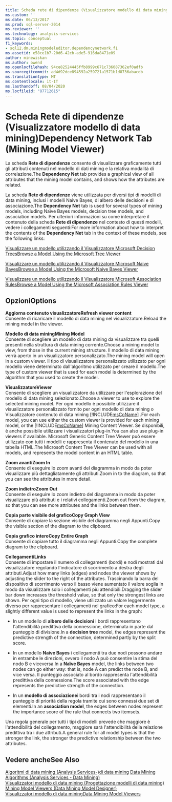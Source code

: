 ```yaml
---
title: Scheda rete di dipendenze (Visualizzatore modello di data mining) | Microsoft Docs
ms.custom: ''
ms.date: 06/13/2017
ms.prod: sql-server-2014
ms.reviewer: ''
ms.technology: analysis-services
ms.topic: conceptual
f1_keywords:
- sql12.dm.miningmodeleditor.dependencynetwork.f1
ms.assetid: e58ce1b7-20d6-42cb-ade5-916da8471e09
author: minewiskan
ms.author: owend
ms.openlocfilehash: 94ce82524445ffb8999c671c736087362ef0adfb
ms.sourcegitcommit: ad4d92dce894592a259721a1571b1d8736abacdb
ms.translationtype: MT
ms.contentlocale: it-IT
ms.lasthandoff: 08/04/2020
ms.locfileid: "87712615"
---
```

# <a name="dependency-network-tab-mining-model-viewer"></a><span data-ttu-id="27c8d-102">Scheda Rete di dipendenze (Visualizzatore modello di data mining)</span><span class="sxs-lookup"><span data-stu-id="27c8d-102">Dependency Network Tab (Mining Model Viewer)</span></span>
  <span data-ttu-id="27c8d-103">La scheda **Rete di dipendenze** consente di visualizzare graficamente tutti gli attributi contenuti nel modello di dati mining e la relativa modalità di correlazione.</span><span class="sxs-lookup"><span data-stu-id="27c8d-103">The **Dependency Net** tab provides a graphical view of all attributes that the mining model contains, and shows how the attributes are related.</span></span>  
  
 <span data-ttu-id="27c8d-104">La scheda **Rete di dipendenze**  viene utilizzata per diversi tipi di modelli di data mining, inclusi i modelli Naive Bayes, di albero delle decisioni e di associazione.</span><span class="sxs-lookup"><span data-stu-id="27c8d-104">The **Dependency Net**  tab is used for several types of mining models, including Naïve Bayes models, decision tree models, and association models.</span></span> <span data-ttu-id="27c8d-105">Per ulteriori informazioni su come interpretare il contenuto della scheda **Rete di dipendenze**  nel contesto di questi modelli, vedere i collegamenti seguenti:</span><span class="sxs-lookup"><span data-stu-id="27c8d-105">For more information about how to interpret the contents of the **Dependency Net**  tab in the context of these models, see the following links:</span></span>  
  
 [<span data-ttu-id="27c8d-106">Visualizzare un modello utilizzando il Visualizzatore Microsoft Decision Trees</span><span class="sxs-lookup"><span data-stu-id="27c8d-106">Browse a Model Using the Microsoft Tree Viewer</span></span>](data-mining/browse-a-model-using-the-microsoft-tree-viewer.md)  
  
 [<span data-ttu-id="27c8d-107">Visualizzare un modello utilizzando il Visualizzatore Microsoft Naive Bayes</span><span class="sxs-lookup"><span data-stu-id="27c8d-107">Browse a Model Using the Microsoft Naive Bayes Viewer</span></span>](data-mining/browse-a-model-using-the-microsoft-naive-bayes-viewer.md)  
  
 [<span data-ttu-id="27c8d-108">Visualizzare un modello utilizzando il Visualizzatore Microsoft Association Rules</span><span class="sxs-lookup"><span data-stu-id="27c8d-108">Browse a Model Using the Microsoft Association Rules Viewer</span></span>](data-mining/browse-a-model-using-the-microsoft-association-rules-viewer.md)  
  
## <a name="options"></a><span data-ttu-id="27c8d-109">Opzioni</span><span class="sxs-lookup"><span data-stu-id="27c8d-109">Options</span></span>  
 <span data-ttu-id="27c8d-110">**Aggiorna contenuto visualizzatore**</span><span class="sxs-lookup"><span data-stu-id="27c8d-110">**Refresh viewer content**</span></span>  
 <span data-ttu-id="27c8d-111">Consente di ricaricare il modello di data mining nel visualizzatore.</span><span class="sxs-lookup"><span data-stu-id="27c8d-111">Reload the mining model in the viewer.</span></span>  
  
 <span data-ttu-id="27c8d-112">**Modello di data mining**</span><span class="sxs-lookup"><span data-stu-id="27c8d-112">**Mining Model**</span></span>  
 <span data-ttu-id="27c8d-113">Consente di scegliere un modello di data mining da visualizzare tra quelli presenti nella struttura di data mining corrente.</span><span class="sxs-lookup"><span data-stu-id="27c8d-113">Choose a mining model to view, from those in the current mining structure.</span></span> <span data-ttu-id="27c8d-114">Il modello di data mining verrà aperto in un visualizzatore personalizzato.</span><span class="sxs-lookup"><span data-stu-id="27c8d-114">The mining model will open in a custom viewer.</span></span> <span data-ttu-id="27c8d-115">Il tipo di visualizzatore personalizzato utilizzato per ogni modello viene determinato dall'algoritmo utilizzato per creare il modello.</span><span class="sxs-lookup"><span data-stu-id="27c8d-115">The type of custom viewer that is used for each model is determined by the algorithm that you used to create the model.</span></span>  
  
 <span data-ttu-id="27c8d-116">**Visualizzatore**</span><span class="sxs-lookup"><span data-stu-id="27c8d-116">**Viewer**</span></span>  
 <span data-ttu-id="27c8d-117">Consente di scegliere un visualizzatore da utilizzare per l'esplorazione del modello di data mining selezionato.</span><span class="sxs-lookup"><span data-stu-id="27c8d-117">Choose a viewer to use to explore the selected mining model.</span></span> <span data-ttu-id="27c8d-118">Per ogni modello è possibile utilizzare il visualizzatore personalizzato fornito per ogni modello di data mining o Visualizzatore contenuto di data mining [!INCLUDE[msCoName](../includes/msconame-md.md)] .</span><span class="sxs-lookup"><span data-stu-id="27c8d-118">For each model, you can use either the custom viewer is provided for each mining model, or the [!INCLUDE[msCoName](../includes/msconame-md.md)] Mining Content Viewer.</span></span> <span data-ttu-id="27c8d-119">Se disponibili, è anche possibile utilizzare i visualizzatori plug-in.</span><span class="sxs-lookup"><span data-stu-id="27c8d-119">You can also use plug-in viewers if available.</span></span> <span data-ttu-id="27c8d-120">Microsoft Generic Content Tree Viewer può essere utilizzato con tutti i modelli e rappresenta il contenuto del modello in una tabella HTML.</span><span class="sxs-lookup"><span data-stu-id="27c8d-120">The Microsoft Content Tree Viewer can be used with all models, and represents the model content in an HTML table.</span></span>  
  
 <span data-ttu-id="27c8d-121">**Zoom avanti**</span><span class="sxs-lookup"><span data-stu-id="27c8d-121">**Zoom In**</span></span>  
 <span data-ttu-id="27c8d-122">Consente di eseguire lo zoom avanti del diagramma in modo da poter visualizzare più dettagliatamente gli attributi.</span><span class="sxs-lookup"><span data-stu-id="27c8d-122">Zoom in to the diagram, so that you can see the attributes in more detail.</span></span>  
  
 <span data-ttu-id="27c8d-123">**Zoom indietro**</span><span class="sxs-lookup"><span data-stu-id="27c8d-123">**Zoom Out**</span></span>  
 <span data-ttu-id="27c8d-124">Consente di eseguire lo zoom indietro del diagramma in modo da poter visualizzare più attributi e i relativi collegamenti.</span><span class="sxs-lookup"><span data-stu-id="27c8d-124">Zoom out from the diagram, so that you can see more attributes and the links between them.</span></span>  
  
 <span data-ttu-id="27c8d-125">**Copia parte visibile del grafico**</span><span class="sxs-lookup"><span data-stu-id="27c8d-125">**Copy Graph View**</span></span>  
 <span data-ttu-id="27c8d-126">Consente di copiare la sezione visibile del diagramma negli Appunti.</span><span class="sxs-lookup"><span data-stu-id="27c8d-126">Copy the visible section of the diagram to the clipboard.</span></span>  
  
 <span data-ttu-id="27c8d-127">**Copia grafico intero**</span><span class="sxs-lookup"><span data-stu-id="27c8d-127">**Copy Entire Graph**</span></span>  
 <span data-ttu-id="27c8d-128">Consente di copiare tutto il diagramma negli Appunti.</span><span class="sxs-lookup"><span data-stu-id="27c8d-128">Copy the complete diagram to the clipboard.</span></span>  
  
 <span data-ttu-id="27c8d-129">**Collegamenti**</span><span class="sxs-lookup"><span data-stu-id="27c8d-129">**Links**</span></span>  
 <span data-ttu-id="27c8d-130">Consente di impostare il numero di collegamenti (bordi) e nodi mostrati dal visualizzatore regolando l'indicatore di scorrimento a destra degli attributi.</span><span class="sxs-lookup"><span data-stu-id="27c8d-130">Adjust how many links (edges) and nodes the viewer shows by adjusting the slider to the right of the attributes.</span></span> <span data-ttu-id="27c8d-131">Trascinando la barra del dispositivo di scorrimento verso il basso viene aumentato il valore soglia in modo da visualizzare solo i collegamenti più attendibili.</span><span class="sxs-lookup"><span data-stu-id="27c8d-131">Dragging the slider bar down increases the threshold value, so that only the strongest links are shown.</span></span> <span data-ttu-id="27c8d-132">Per ogni tipo di modello, viene utilizzato un valore leggermente diverso per rappresentare i collegamenti nel grafico:</span><span class="sxs-lookup"><span data-stu-id="27c8d-132">For each model type, a slightly different value is used to represent the links in the graph:</span></span>  
  
-   <span data-ttu-id="27c8d-133">In un modello di **albero delle decisioni** i bordi rappresentano l'attendibilità predittiva della connessione, determinata in parte dal punteggio di divisione.</span><span class="sxs-lookup"><span data-stu-id="27c8d-133">In a **decision tree** model, the edges represent the predictive strength of the connection, determined partly by the split score.</span></span>  
  
-   <span data-ttu-id="27c8d-134">In un modello **Naive Bayes** i collegamenti tra due nodi possono andare in entrambe le direzioni, ovvero il nodo A può consentire la stima del nodo B e viceversa.</span><span class="sxs-lookup"><span data-stu-id="27c8d-134">In a **Naïve Bayes** model, the links between two nodes can go either way: that is, node A can predict the node B, and vice versa.</span></span> <span data-ttu-id="27c8d-135">Il punteggio associato al bordo rappresenta l'attendibilità predittiva della connessione.</span><span class="sxs-lookup"><span data-stu-id="27c8d-135">The score associated with the edge represents the predictive strength of the connection.</span></span>  
  
-   <span data-ttu-id="27c8d-136">In un **modello di associazione**i bordi tra i nodi rappresentano il punteggio di priorità della regola tramite cui sono connessi due set di elementi.</span><span class="sxs-lookup"><span data-stu-id="27c8d-136">In an **association model**, the edges between nodes represent the importance score of the rule that connects two itemsets.</span></span>  
  
 <span data-ttu-id="27c8d-137">Una regola generale per tutti i tipi di modelli prevede che maggiore è l'attendibilità del collegamento, maggiore sarà l'attendibilità della relazione predittiva tra i due attributi.</span><span class="sxs-lookup"><span data-stu-id="27c8d-137">A general rule for all model types is that the stronger the link, the stronger the predictive relationship between the two attributes.</span></span>  
  
## <a name="see-also"></a><span data-ttu-id="27c8d-138">Vedere anche</span><span class="sxs-lookup"><span data-stu-id="27c8d-138">See Also</span></span>  
 <span data-ttu-id="27c8d-139">[Algoritmi di data mining &#40;Analysis Services-&#41;di data mining](data-mining/data-mining-algorithms-analysis-services-data-mining.md) </span><span class="sxs-lookup"><span data-stu-id="27c8d-139">[Data Mining Algorithms &#40;Analysis Services - Data Mining&#41;](data-mining/data-mining-algorithms-analysis-services-data-mining.md) </span></span>  
 <span data-ttu-id="27c8d-140">[Visualizzatori modello di data mining &#40;Progettazione modelli di data mining&#41;](mining-model-viewers-data-mining-model-designer.md) </span><span class="sxs-lookup"><span data-stu-id="27c8d-140">[Mining Model Viewers &#40;Data Mining Model Designer&#41;](mining-model-viewers-data-mining-model-designer.md) </span></span>  
 [<span data-ttu-id="27c8d-141">Visualizzatori modello di data mining</span><span class="sxs-lookup"><span data-stu-id="27c8d-141">Data Mining Model Viewers</span></span>](data-mining/data-mining-model-viewers.md)  
  
  
